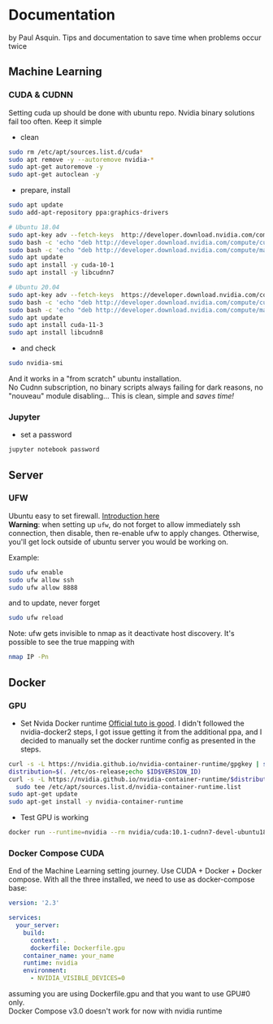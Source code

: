 # Documentation
by Paul Asquin. 
Tips and documentation to save time when problems occur twice

## Machine Learning
### CUDA & CUDNN
Setting cuda up should be done with ubuntu repo. Nvidia binary solutions fail too often.
Keep it simple
- clean
```bash
sudo rm /etc/apt/sources.list.d/cuda*
sudo apt remove -y --autoremove nvidia-*
sudo apt-get autoremove -y
sudo apt-get autoclean -y
```
- prepare, install
```bash
sudo apt update
sudo add-apt-repository ppa:graphics-drivers

# Ubuntu 18.04
sudo apt-key adv --fetch-keys  http://developer.download.nvidia.com/compute/cuda/repos/ubuntu1804/x86_64/7fa2af80.pub
sudo bash -c 'echo "deb http://developer.download.nvidia.com/compute/cuda/repos/ubuntu1804/x86_64 /" > /etc/apt/sources.list.d/cuda.list'
sudo bash -c 'echo "deb http://developer.download.nvidia.com/compute/machine-learning/repos/ubuntu1804/x86_64 /" > /etc/apt/sources.list.d/cuda_learn.list'
sudo apt update
sudo apt install -y cuda-10-1
sudo apt install -y libcudnn7

# Ubuntu 20.04
sudo apt-key adv --fetch-keys  https://developer.download.nvidia.com/compute/cuda/repos/ubuntu2004/x86_64/7fa2af80.pub
sudo bash -c 'echo "deb http://developer.download.nvidia.com/compute/cuda/repos/ubuntu2004/x86_64 /" > /etc/apt/sources.list.d/cuda.list'
sudo bash -c 'echo "deb http://developer.download.nvidia.com/compute/machine-learning/repos/ubuntu2004/x86_64 /" > /etc/apt/sources.list.d/cuda_learn.list'
sudo apt update
sudo apt install cuda-11-3
sudo apt install libcudnn8
```
- and check
```bash
sudo nvidia-smi
```
And it works in a "from scratch" ubuntu installation.  
No Cudnn subscription, no binary scripts always failing for dark reasons, no "nouveau" module disabling... 
This is clean, simple and *saves time!*

### Jupyter
- set a password
```bash 
jupyter notebook password
```

## Server
### UFW
Ubuntu easy to set firewall. [Introduction here](https://www.digitalocean.com/community/tutorials/how-to-setup-a-firewall-with-ufw-on-an-ubuntu-and-debian-cloud-server)  
**Warning**: when setting up `ufw`, do not forget to allow immediately ssh connection, then disable, then re-enable ufw to apply changes. 
Otherwise, you'll get lock outside of ubuntu server you would be working on.  

Example:
```bash
sudo ufw enable
sudo ufw allow ssh
sudo ufw allow 8888
```
and to update, never forget
```bash
sudo ufw reload
```

Note: ufw gets invisible to nmap as it deactivate host discovery.
It's possible to see the true mapping with 
```bash
nmap IP -Pn
```

## Docker

### GPU
- Set Nvida Docker runtime
[Official tuto is good](https://github.com/NVIDIA/nvidia-container-runtime). I didn't followed the nvidia-docker2 steps, I got issue getting it from the additional ppa, and I decided to manually set the docker runtime config as presented in the steps.

```bash
curl -s -L https://nvidia.github.io/nvidia-container-runtime/gpgkey | sudo apt-key add -
distribution=$(. /etc/os-release;echo $ID$VERSION_ID)
curl -s -L https://nvidia.github.io/nvidia-container-runtime/$distribution/nvidia-container-runtime.list | \
  sudo tee /etc/apt/sources.list.d/nvidia-container-runtime.list
sudo apt-get update
sudo apt-get install -y nvidia-container-runtime
```

- Test GPU is working
```bash
docker run --runtime=nvidia --rm nvidia/cuda:10.1-cudnn7-devel-ubuntu18.04 nvidia-smi
```

### Docker Compose CUDA
End of the Machine Learning setting journey. Use CUDA + Docker + Docker compose. 
With all the three installed, we need to use as docker-compose base:

```yaml
version: '2.3'

services:
  your_server:
    build:
      context: .
      dockerfile: Dockerfile.gpu
    container_name: your_name
    runtime: nvidia
    environment:
      - NVIDIA_VISIBLE_DEVICES=0
```
assuming you are using Dockerfile.gpu and that you want to use GPU#0 only.  
Docker Compose v3.0 doesn't work for now with nvidia runtime


